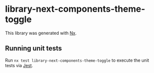 # library-next-components-theme-toggle

This library was generated with [Nx](https://nx.dev).

## Running unit tests

Run `nx test library-next-components-theme-toggle` to execute the unit tests via [Jest](https://jestjs.io).
